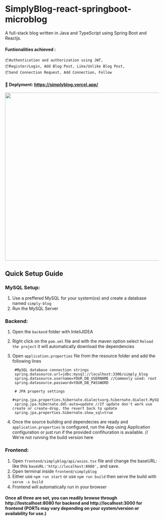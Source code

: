 # SimplyBlog-react-springboot-microblog
A full-stack blog written in Java and TypeScript using Spring Boot and Reactjs.

#### Funtionalities achieved :
    📦Authentication and authorization using JWT,
    📦Register/Login, Add Blog Post, Like/Unlike Blog Post,
    📦Send Connection Request, Add Connection, Follow             

#### :rocket: Deplyment: https://simplyblog.vercel.app/
<img src="https://user-images.githubusercontent.com/43669876/182005280-672c6f90-3d6b-42b3-97dc-ec3bf56fa20d.png" width="800" height="550">



## Quick Setup Guide

### MySQL Setup:

  1. Use a preffered MySQL for your system(os) and create a database named ```simply-blog```
  2. Run the MySQL Server
  
### Backend: 
  
  1. Open the ```backend``` folder with InteliJIDEA
  2. Right click on the ```pom.xml``` file and with the maven option select ```Reload the project``` it will automatically download 
     the dependencies
  3. Open ```application.properties``` file from the resource folder and add the following lines
          
          #MySQL database connection strings
          spring.datasource.url=jdbc:mysql://localhost:3306/simply_blog
          spring.datasource.username=YOUR_DB_USERNAME //Commonly used: root
          spring.datasource.password=YOUR_DB_PASSWORD

          # JPA property settings
          #spring.jpa.properties.hibernate.dialect=org.hibernate.dialect.MySQL8Dialect
          spring.jpa.hibernate.ddl-auto=update //If update don't work use create or create-drop, the revert back to update
          spring.jpa.properties.hibernate.show_sql=true
          
  4. Once the source building and dependecies are ready and ```application.properties``` is configured, run the App using 
     Application configuration or just run if the provided confihuration is available. // We're not running the build version here

### Frontend:

  1. Open ```frontend/simplyblog/api/axios.tsx``` file and change the baseURL: like this ```baseURL:'http://localhost:8080',``` and save.
  2. Open terminal inside ```frontend/simplyblog```
  3. Either use ```npm run start``` or use ```npm run build``` then serve the build with ```serve -s build```
  4. Frontend will automatically run in your browser
  
  
#### Once all three are set, you can readily browse through http://lostcalhost:8080 for backend and http://localhost:3000 for frontend (PORTs may vary depending on your system/version or availability for use.)

